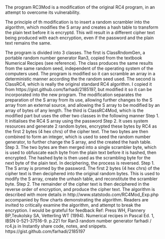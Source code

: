 The program RC3Mod is a modification of the original RC4 program, in an attempt to overcome its vulnerability.
<p>The principle of th modification is to insert a random scrambler into the algorithm, which modifies the S array and creates a hash table to transform the plain text before it is encryptd.  This will result in a different cipher text being produced with each encryption, even if the password and the plain text remains the same.
<p>The program is divided into 3 classes.
The first is ClassRndomGen, a portable random number generator Ran3, copied from the textbook Numerical Recipes (see reference).  The class produces the same results from the same random seed, independent of the operating system of the computers used.  The program is modified so it can scramble an array in a deterministic manner according the the random seed used.
The second is ClassRC4, which is really the originsl standard RC4 algorithm.  I copied it from https://gist.github.com/farhadi/2185197, but modified it so it can be incorporated into the new program.  The modification separates the preparation of the S array from its use, allowing further changes to the S array from an external source, and allowing the S array to be modified by an array of bytes of any length.
The third is ClassRC4Mod, which is the modified part but uses the other two classes in the following manner
Step 1. It initialises the RC4 S array using the password
Step 2. It uses system resources and generate 2 random bytes, encrypted these bytes by RC4 as the first 2 bytes (4 hex chrs) of the cipher text.  The two bytes are then combined to form an integer, which is used to seed the random number generator, to further change the S array, and the created the hash table.
Step 3. The two bytes are then merged into a single scrambler byte, which is used to obfuscate each byte from the plain text before it is hashed, then encrypted.  The hashed byte is then used as the scrambling byte for the next byte of the plain text.
In deciphering, the process is reversed.
Step 1. The S array is promed by the password.  The first 2 bytes (4 hex chrs) of the cipher text is then deciphered into the original random bytes.  This is used to modify the S array, create the unhash table, and reconstitute the scrambler byte.
Step 2. The remainder of the cipher text is then deciphered in the reverse order of encryption, and produce the cipher text.
The algorithm is described with more details in http://www.statstodo.com/RC4Mod_Exp.php accompanied by flow charts demonstrating the algorithm.
Readers are invited to critically examine the algorithm, and attempt to break the encryption.   I would be grateful for feedback
Ref:
Press WH, Flannery BP,Teukolsky SA, Vetterling WT (1994). Numerical recipes in Pascal Ed. 1, IBSN 0-521-37516-9.  p.221 for Ran3 random number generator
farhadi / rc4.js in Instantly share code, notes, and snippets. https://gist.github.com/farhadi/2185197
